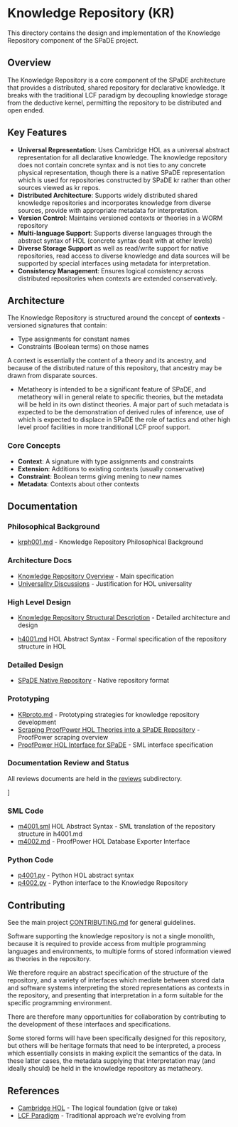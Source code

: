 # Knowledge Repository (KR)

This directory contains the design and implementation of the Knowledge Repository component of the SPaDE project.

## Overview

The Knowledge Repository is a core component of the SPaDE architecture that provides a distributed, shared repository for declarative knowledge. It breaks with the traditional LCF paradigm by decoupling knowledge storage from the deductive kernel, permitting the repository to be distributed and open ended.

## Key Features

- **Universal Representation**: Uses Cambridge HOL as a universal abstract representation for all declarative knowledge.  The knowledge repository does not contain concrete syntax and is not ties to any concrete physical representation, though there is a native SPaDE representation which is used for repositories constructed by SPaDE kr rather than other sources viewed as kr repos.
- **Distributed Architecture**: Supports widely distributed shared knowledge repositories and incorporates knowledge from diverse sources, provide with appropriate metadata for interpretation.
- **Version Control**: Maintains versioned contexts or theories in a WORM repository
- **Multi-language Support**: Supports diverse languages through the abstract syntax of HOL (concrete syntax dealt with at other levels)
- **Diverse Storage Support** as well as read/write support for native repositories, read access to diverse knowledge and data sources will be supported by special interfaces using metadata for interpretation.
- **Consistency Management**: Ensures logical consistency across distributed repositories when contexts are extended conservatively.

## Architecture

The Knowledge Repository is structured around the concept of **contexts** - versioned signatures that contain:

- Type assignments for constant names
- Constraints (Boolean terms) on those names

A context is essentially the content of a theory and its ancestry, and because of the distributed nature of this repository, that ancestry may be drawn from disparate sources.

- Metatheory is intended to be a significant feature of SPaDE, and metatheory will in general relate to specific theories, but the metadata will be held in its own distinct theories.
A major part of such metadata is expected to be the demonstration of derived rules of inference, use of which is expected to displace in SPaDE the role of tactics and other high level proof facilities in more tranditional LCF proof support.

### Core Concepts

- **Context**: A signature with type assignments and constraints
- **Extension**: Additions to existing contexts (usually conservative)
- **Constraint**: Boolean terms giving mening to new names
- **Metadata**: Contexts about other contexts

## Documentation

### Philosophical Background

- [krph001.md](krph001.md) - Knowledge Repository Philosophical Background

### Architecture Docs

- [Knowledge Repository Overview](KnowledgeRepo.md) - Main specification
- [Universality Discussions](KRUniversality.md) - Justification for HOL universality

### High Level Design

- [Knowledge Repository Structural Description](KnowledgeRepo.md) - Detailed architecture and design

- [h4001.md](h4001.md) HOL Abstract Syntax - Formal specification of the repository structure in HOL

### Detailed Design

- [SPaDE Native Repository](SPaDENativeRepo.md) - Native repository format

### Prototyping

- [KRproto.md](KRproto.md) - Prototyping strategies for knowledge repository development
- [Scraping ProofPower HOL Theories into a SPaDE Repository](SPaDEppScrape.md) - ProofPower scraping overview
- [ProofPower HOL Interface for SPaDE](ppholinterface.md) - SML interface specification

### Documentation Review and Status

All reviews documents are held in the [reviews](../reviews) subdirectory.

]

### SML Code

- [m4001.sml](m4001.sml) HOL Abstract Syntax - SML translation of the repository structure in h4001.md
- [m4002.md](m4002.md) - ProofPower HOL Database Exporter Interface

### Python Code

- [p4001.py](p4001.py) - Python HOL abstract syntax
- [p4002.py](p4002.py) - Python interface to the Knowledge Repository

## Contributing

See the main project [CONTRIBUTING.md](../CONTRIBUTING.md) for general guidelines.

Software supporting the knowledge repository is not a single monolith, because it is required to provide access from multiple programming languages and environments, to multiple forms of stored information viewed as theories in the repository.

We therefore require an abstract specification of the structure of the repository, and a variety of interfaces which mediate between stored data and software systems interpreting the stored representations as contexts in the repository, and presenting that interpretation in a form suitable for the specific programming environment.

There are therefore many opportunities for collaboration by contributing to the development of these interfaces and specifications.

Some stored forms will have been specifically designed for this repository, but others will be heritage formats that need to be interpreted, a process which essentially consists in making explicit the semantics of the data.
In these latter cases, the metadata supplying that interpretation may (and ideally should) be held in the knowledge repository as metatheory.

## References

- [Cambridge HOL](https://www.cl.cam.ac.uk/research/hvg/HOL/) - The logical foundation (give or take)
- [LCF Paradigm](https://en.wikipedia.org/wiki/LCF_(theorem_prover)) - Traditional approach we're evolving from
